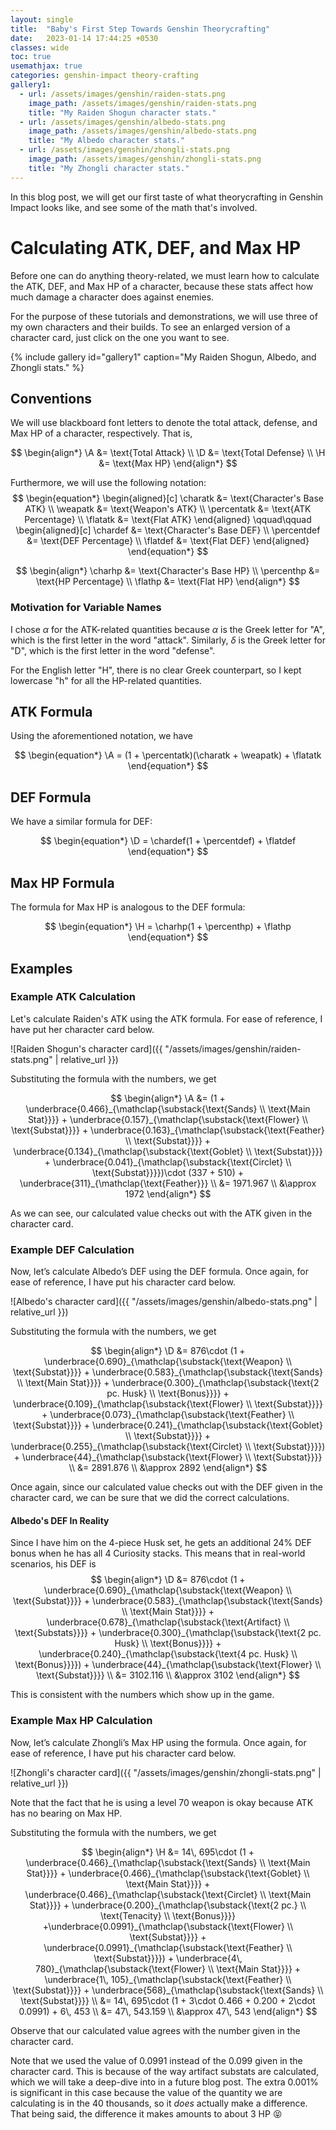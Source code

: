 ```yaml
---
layout: single
title:  "Baby's First Step Towards Genshin Theorycrafting"
date:   2023-01-14 17:44:25 +0530
classes: wide
toc: true
usemathjax: true
categories: genshin-impact theory-crafting
gallery1:
  - url: /assets/images/genshin/raiden-stats.png
    image_path: /assets/images/genshin/raiden-stats.png
    title: "My Raiden Shogun character stats."
  - url: /assets/images/genshin/albedo-stats.png
    image_path: /assets/images/genshin/albedo-stats.png
    title: "My Albedo character stats."
  - url: /assets/images/genshin/zhongli-stats.png
    image_path: /assets/images/genshin/zhongli-stats.png
    title: "My Zhongli character stats."
---
```


In this blog post, we will get our first taste of what theorycrafting in Genshin Impact looks like, and see some of the math that's involved.

$$
\newcommand{\A}{\mathbb{A}}
\newcommand{\D}{\mathbb{D}}
\newcommand{\H}{\mathbb{H}}
$$

$$
\newcommand{\charatk}{\alpha_{\text{char}}}
\newcommand{\weapatk}{\alpha_{\text{weap}}}
\newcommand{\percentatk}{\wp_{\scriptsize\text{ATK}}}
\newcommand{\flatatk}{\alpha_{\text{flat}}}
$$

$$
\newcommand{\chardef}{\delta_{\text{char}}}
\newcommand{\percentdef}{\wp_{\scriptsize\text{DEF}}}
\newcommand{\flatdef}{\delta_{\text{flat}}}
$$

$$
\newcommand{\charhp}{h_{\text{char}}}
\newcommand{\percenthp}{\wp_{\scriptsize\text{HP}}}
\newcommand{\flathp}{h_{\text{flat}}}
$$

# Calculating ATK, DEF, and Max HP

Before one can do anything theory-related, we must learn how to calculate the ATK, DEF, and Max HP of a character, because these stats affect how much damage a character does against enemies.

For the purpose of these tutorials and demonstrations, we will use three of my own characters and their builds. To see an enlarged version of a character card, just click on the one you want to see.

{% include gallery id="gallery1" caption="My Raiden Shogun, Albedo, and Zhongli stats." %}

## Conventions

We will use blackboard font letters to denote the total attack, defense, and Max HP of a character, respectively. That is,

$$
\begin{align*}
\A &= \text{Total Attack} \\
\D &= \text{Total Defense} \\
\H &= \text{Max HP}
\end{align*}
$$

Furthermore, we will use the following notation:
$$
\begin{equation*}
\begin{aligned}[c]
\charatk &= \text{Character's Base ATK} \\
\weapatk &= \text{Weapon's ATK} \\
\percentatk &= \text{ATK Percentage} \\
\flatatk &= \text{Flat ATK}
\end{aligned}
\qquad\qquad
\begin{aligned}[c]
\chardef &= \text{Character's Base DEF} \\
\percentdef &= \text{DEF Percentage} \\
\flatdef &= \text{Flat DEF}
\end{aligned}
\end{equation*}
$$

$$
\begin{align*}
\charhp &= \text{Character's Base HP} \\
\percenthp &= \text{HP Percentage} \\
\flathp &= \text{Flat HP}
\end{align*}
$$

### Motivation for Variable Names

I chose $\alpha$ for the ATK-related quantities because $\alpha$ is the Greek letter for "A", which is the first letter in the word "attack". Similarly, $\delta$ is the Greek letter for "D", which is the first letter in the word "defense".

For the English letter "H", there is no clear Greek counterpart, so I kept lowercase "h" for all the HP-related quantities.

## ATK Formula

Using the aforementioned notation, we have

$$
\begin{equation*}
\A = (1 + \percentatk)(\charatk + \weapatk) + \flatatk
\end{equation*}
$$

## DEF Formula

We have a similar formula for DEF:

$$
\begin{equation*}
\D = \chardef(1 + \percentdef) + \flatdef
\end{equation*}
$$

## Max HP Formula

The formula for Max HP is analogous to the DEF formula:

$$
\begin{equation*}
\H = \charhp(1 + \percenthp) + \flathp
\end{equation*}
$$

## Examples

### Example ATK Calculation

Let's calculate Raiden's ATK using the ATK formula. For ease of reference, I have put her character card below.

![Raiden Shogun's character card]({{ "/assets/images/genshin/raiden-stats.png" | relative_url }})

Substituting the formula with the numbers, we get

$$
\begin{align*}
\A &= (1 + \underbrace{0.466}_{\mathclap{\substack{\text{Sands} \\ \text{Main Stat}}}} + \underbrace{0.157}_{\mathclap{\substack{\text{Flower} \\ \text{Substat}}}} + \underbrace{0.163}_{\mathclap{\substack{\text{Feather} \\ \text{Substat}}}} + \underbrace{0.134}_{\mathclap{\substack{\text{Goblet} \\ \text{Substat}}}} + \underbrace{0.041}_{\mathclap{\substack{\text{Circlet} \\ \text{Substat}}}})\cdot (337 + 510) + \underbrace{311}_{\mathclap{\text{Feather}}} \\
&= 1971.967 \\
&\approx 1972
\end{align*}
$$

As we can see, our calculated value checks out with the ATK given in the character card.

### Example DEF Calculation

Now, let’s calculate Albedo’s DEF using the DEF formula. Once again, for ease of reference, I have put his character card below.

![Albedo's character card]({{ "/assets/images/genshin/albedo-stats.png" | relative_url }})

Substituting the formula with the numbers, we get

$$
\begin{align*}
\D &= 876\cdot (1 + \underbrace{0.690}_{\mathclap{\substack{\text{Weapon} \\ \text{Substat}}}} + \underbrace{0.583}_{\mathclap{\substack{\text{Sands} \\ \text{Main Stat}}}} + \underbrace{0.300}_{\mathclap{\substack{\text{2 pc. Husk} \\ \text{Bonus}}}} + \underbrace{0.109}_{\mathclap{\substack{\text{Flower} \\ \text{Substat}}}} + \underbrace{0.073}_{\mathclap{\substack{\text{Feather} \\ \text{Substat}}}} + \underbrace{0.241}_{\mathclap{\substack{\text{Goblet} \\ \text{Substat}}}} + \underbrace{0.255}_{\mathclap{\substack{\text{Circlet} \\ \text{Substat}}}}) + \underbrace{44}_{\mathclap{\substack{\text{Flower} \\ \text{Substat}}}} \\
&= 2891.876 \\
&\approx 2892
\end{align*}
$$

Once again, since our calculated value checks out with the DEF given in the character card, we can be sure that we did the correct calculations.

#### Albedo's DEF In Reality

Since I have him on the 4-piece Husk set, he gets an additional 24% DEF bonus when he has all 4 Curiosity stacks. This means that in real-world scenarios, his DEF is
$$
\begin{align*}
\D &= 876\cdot (1 + \underbrace{0.690}_{\mathclap{\substack{\text{Weapon} \\ \text{Substat}}}} + \underbrace{0.583}_{\mathclap{\substack{\text{Sands} \\ \text{Main Stat}}}} + \underbrace{0.678}_{\mathclap{\substack{\text{Artifact} \\ \text{Substats}}}} + \underbrace{0.300}_{\mathclap{\substack{\text{2 pc. Husk} \\ \text{Bonus}}}}  + \underbrace{0.240}_{\mathclap{\substack{\text{4 pc. Husk} \\ \text{Bonus}}}}) + \underbrace{44}_{\mathclap{\substack{\text{Flower} \\ \text{Substat}}}} \\
&= 3102.116 \\
&\approx 3102 
\end{align*}
$$

This is consistent with the numbers which show up in the game.

### Example Max HP Calculation

Now, let’s calculate Zhongli’s Max HP using the formula. Once again, for ease of reference, I have put his character card below.

![Zhongli's character card]({{ "/assets/images/genshin/zhongli-stats.png" | relative_url }})

Note that the fact that he is using a level 70 weapon is okay because ATK has no bearing on Max HP.

Substituting the formula with the numbers, we get

$$
\begin{align*}
\H &= 14\, 695\cdot (1 + \underbrace{0.466}_{\mathclap{\substack{\text{Sands} \\ \text{Main Stat}}}} + \underbrace{0.466}_{\mathclap{\substack{\text{Goblet} \\ \text{Main Stat}}}} + \underbrace{0.466}_{\mathclap{\substack{\text{Circlet} \\ \text{Main Stat}}}} + \underbrace{0.200}_{\mathclap{\substack{\text{2 pc.} \\ \text{Tenacity} \\ \text{Bonus}}}} +\underbrace{0.0991}_{\mathclap{\substack{\text{Flower} \\ \text{Substat}}}} + \underbrace{0.0991}_{\mathclap{\substack{\text{Feather} \\ \text{Substat}}}}) + \underbrace{4\, 780}_{\mathclap{\substack{\text{Flower} \\ \text{Main Stat}}}} + \underbrace{1\, 105}_{\mathclap{\substack{\text{Feather} \\ \text{Substat}}}} + \underbrace{568}_{\mathclap{\substack{\text{Sands} \\ \text{Substat}}}} \\
&= 14\, 695\cdot (1 + 3\cdot 0.466 + 0.200 + 2\cdot 0.0991) + 6\, 453 \\
&= 47\, 543.159 \\
&\approx 47\, 543
\end{align*}
$$

Observe that our calculated value agrees with the number given in the character card.

Note that we used the value of $0.0991$ instead of the $0.099$ given in the character card. This is because of the way artifact substats are calculated, which we will take a deep-dive into in a future blog post. The extra $0.001\%$ is significant in this case because the value of the quantity we are calculating is in the $40$ thousands, so it _does_ actually make a difference. That being said, the difference it makes amounts to about $3$ HP :stuck_out_tongue_closed_eyes:
